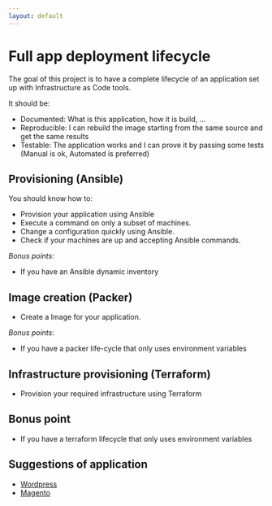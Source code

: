 ```yaml
---
layout: default
---
```


# Full app deployment lifecycle

The goal of this project is to have a complete lifecycle of an application set up with Infrastructure as Code tools.

It should be:

- Documented: What is this application, how it is build, ...
- Reproducible: I can rebuild the image starting from the same source and get the same results
- Testable: The application works and I can prove it by passing some tests (Manual is ok, Automated is preferred)

## Provisioning (Ansible)

You should know how to:

- Provision your application using Ansible
- Execute a command on only a subset of machines.
- Change a configuration quickly using Ansible.
- Check if your machines are up and accepting Ansible commands.

*Bonus points*:

- If you have an Ansible dynamic inventory

## Image creation (Packer)

- Create a Image for your application.

*Bonus points*:

- If you have a packer life-cycle that only uses environment variables

## Infrastructure provisioning (Terraform)

- Provision your required infrastructure using Terraform

## Bonus point

- If you have a terraform lifecycle that only uses environment variables

## Suggestions of application

- [Wordpress](https://codex.wordpress.org/Installing_WordPress)
- [Magento](https://devdocs.magento.com/guides/v2.3/install-gde/system-requirements-tech.html)
